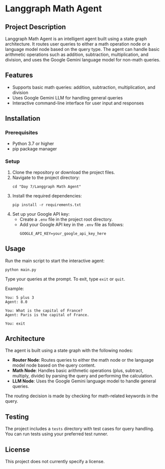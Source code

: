 # Langgraph Math Agent

## Project Description
Langgraph Math Agent is an intelligent agent built using a state graph architecture. It routes user queries to either a math operation node or a language model node based on the query type. The agent can handle basic arithmetic operations such as addition, subtraction, multiplication, and division, and uses the Google Gemini language model for non-math queries.

## Features
- Supports basic math queries: addition, subtraction, multiplication, and division
- Uses Google Gemini LLM for handling general queries
- Interactive command-line interface for user input and responses

## Installation

### Prerequisites
- Python 3.7 or higher
- pip package manager

### Setup
1. Clone the repository or download the project files.
2. Navigate to the project directory:
   ```
   cd "Day 7/Langgraph Math Agent"
   ```
3. Install the required dependencies:
   ```
   pip install -r requirements.txt
   ```
4. Set up your Google API key:
   - Create a `.env` file in the project root directory.
   - Add your Google API key in the `.env` file as follows:
     ```
     GOOGLE_API_KEY=your_google_api_key_here
     ```

## Usage
Run the main script to start the interactive agent:
```
python main.py
```
Type your queries at the prompt. To exit, type `exit` or `quit`.

Example:
```
You: 5 plus 3
Agent: 8.0

You: What is the capital of France?
Agent: Paris is the capital of France.

You: exit
```

## Architecture
The agent is built using a state graph with the following nodes:
- **Router Node**: Routes queries to either the math node or the language model node based on the query content.
- **Math Node**: Handles basic arithmetic operations (plus, subtract, multiply, divide) by parsing the query and performing the calculation.
- **LLM Node**: Uses the Google Gemini language model to handle general queries.

The routing decision is made by checking for math-related keywords in the query.

## Testing
The project includes a `tests` directory with test cases for query handling. You can run tests using your preferred test runner.

## License
This project does not currently specify a license.
